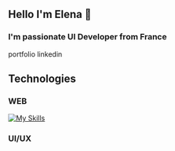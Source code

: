 ## Hello I'm Elena 👋
### I'm passionate UI Developer from France

portfolio linkedin 

## Technologies

### WEB

[![My Skills](https://skillicons.dev/icons?i=js,html,css,php)](https://skillicons.dev)


### UI/UX



<!--
**ElenaGir/ElenaGir** is a ✨ _special_ ✨ repository because its `README.md` (this file) appears on your GitHub profile.

Here are some ideas to get you started:

### 🔭 I’m currently working on ...
- 🌱 I’m currently learning ...
- 👯 I’m looking to collaborate on ...
- 🤔 I’m looking for help with ...
- 💬 Ask me about ...
- 📫 How to reach me: ...
- 😄 Pronouns: ...
- ⚡ Fun fact: ...
-->
